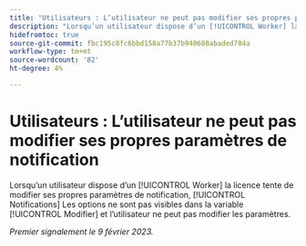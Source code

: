 ```yaml
---
title: "Utilisateurs : L’utilisateur ne peut pas modifier ses propres paramètres de notification"
description: "Lorsqu’un utilisateur dispose d’un [!UICONTROL Worker] la licence tente de modifier ses propres paramètres de notification, [!UICONTROL Notifications] Les options ne sont pas visibles dans la variable [!UICONTROL Modifier] et l’utilisateur ne peut pas modifier les paramètres."
hidefromtoc: true
source-git-commit: fbc195c8fc6bbd158a77b37b940608abaded784a
workflow-type: tm+mt
source-wordcount: '82'
ht-degree: 4%

---
```



# Utilisateurs : L’utilisateur ne peut pas modifier ses propres paramètres de notification

Lorsqu’un utilisateur dispose d’un [!UICONTROL Worker] la licence tente de modifier ses propres paramètres de notification, [!UICONTROL Notifications] Les options ne sont pas visibles dans la variable [!UICONTROL Modifier] et l’utilisateur ne peut pas modifier les paramètres.

_Premier signalement le 9 février 2023._

